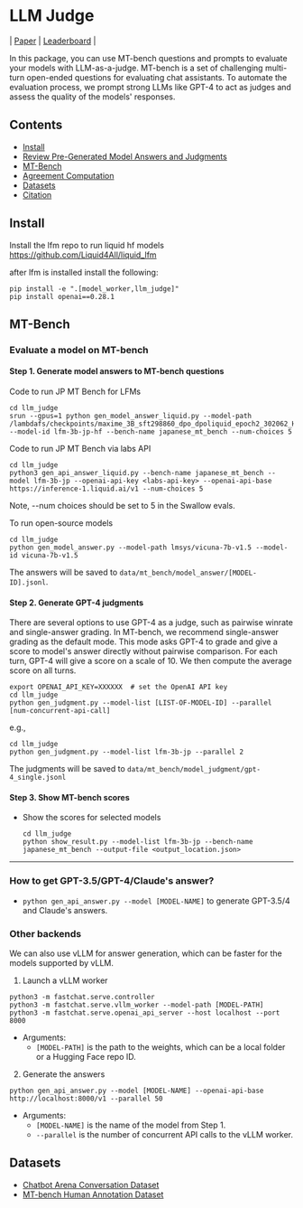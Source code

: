 # LLM Judge
| [Paper](https://arxiv.org/abs/2306.05685) | [Leaderboard](https://huggingface.co/spaces/lmsys/chatbot-arena-leaderboard) |

In this package, you can use MT-bench questions and prompts to evaluate your models with LLM-as-a-judge.
MT-bench is a set of challenging multi-turn open-ended questions for evaluating chat assistants.
To automate the evaluation process, we prompt strong LLMs like GPT-4 to act as judges and assess the quality of the models' responses.

## Contents
- [Install](#install)
- [Review Pre-Generated Model Answers and Judgments](#review-pre-generated-model-answers-and-judgments)
- [MT-Bench](#mt-bench)
- [Agreement Computation](#agreement-computation)
- [Datasets](#datasets)
- [Citation](#citation)

## Install
Install the lfm repo to run liquid hf models
https://github.com/Liquid4All/liquid_lfm

after lfm is installed install the following:
```
pip install -e ".[model_worker,llm_judge]"
pip install openai==0.28.1
```

## MT-Bench

### Evaluate a model on MT-bench

#### Step 1. Generate model answers to MT-bench questions
Code to run JP MT Bench for LFMs

```
cd llm_judge
srun --gpus=1 python gen_model_answer_liquid.py --model-path /lambdafs/checkpoints/maxime_3B_sft298860_dpo_dpoliquid_epoch2_302062_HF --model-id lfm-3b-jp-hf --bench-name japanese_mt_bench --num-choices 5
```

Code to run JP MT Bench via labs API
```
cd llm_judge
python3 gen_api_answer_liquid.py --bench-name japanese_mt_bench --model lfm-3b-jp --openai-api-key <labs-api-key> --openai-api-base https://inference-1.liquid.ai/v1 --num-choices 5
```

Note, --num choices should be set to 5 in the Swallow evals.

To run open-source models
```
cd llm_judge
python gen_model_answer.py --model-path lmsys/vicuna-7b-v1.5 --model-id vicuna-7b-v1.5
```

The answers will be saved to `data/mt_bench/model_answer/[MODEL-ID].jsonl`.


#### Step 2. Generate GPT-4 judgments
There are several options to use GPT-4 as a judge, such as pairwise winrate and single-answer grading.
In MT-bench, we recommend single-answer grading as the default mode.
This mode asks GPT-4 to grade and give a score to model's answer directly without pairwise comparison.
For each turn, GPT-4 will give a score on a scale of 10. We then compute the average score on all turns.

```
export OPENAI_API_KEY=XXXXXX  # set the OpenAI API key
cd llm_judge
python gen_judgment.py --model-list [LIST-OF-MODEL-ID] --parallel [num-concurrent-api-call]
```

e.g.,
```
cd llm_judge
python gen_judgment.py --model-list lfm-3b-jp --parallel 2
```
The judgments will be saved to `data/mt_bench/model_judgment/gpt-4_single.jsonl`

#### Step 3. Show MT-bench scores

- Show the scores for selected models
  ```
  cd llm_judge
  python show_result.py --model-list lfm-3b-jp --bench-name japanese_mt_bench --output-file <output_location.json>
  ```
---

### How to get GPT-3.5/GPT-4/Claude's answer?
- `python gen_api_answer.py --model [MODEL-NAME]` to generate GPT-3.5/4 and Claude's answers.


### Other backends
We can also use vLLM for answer generation, which can be faster for the models supported by vLLM.

1. Launch a vLLM worker
```
python3 -m fastchat.serve.controller
python3 -m fastchat.serve.vllm_worker --model-path [MODEL-PATH]
python3 -m fastchat.serve.openai_api_server --host localhost --port 8000
```
  - Arguments:
    - `[MODEL-PATH]` is the path to the weights, which can be a local folder or a Hugging Face repo ID.

2. Generate the answers
```
python gen_api_answer.py --model [MODEL-NAME] --openai-api-base http://localhost:8000/v1 --parallel 50
```
  - Arguments:
    - `[MODEL-NAME]` is the name of the model from Step 1.
    - `--parallel` is the number of concurrent API calls to the vLLM worker.


## Datasets
- [Chatbot Arena Conversation Dataset](https://huggingface.co/datasets/lmsys/chatbot_arena_conversations)
- [MT-bench Human Annotation Dataset](https://huggingface.co/datasets/lmsys/mt_bench_human_judgments)
